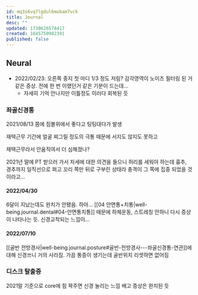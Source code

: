 ```yaml
---
id: mq3s6vq7lgdul6mobam7vck
title: Journal
desc: ""
updated: 1730626578417
created: 1645750982391
published: false
---
```


## Neural

- 2022/02/23: 오른쪽 중지 첫 마디 1/3 정도 저림? 감각영역이 노이즈 필터링 된 거 같은 증상. 전에 한 번 이랬던거 같은 기분이 드는데...
  - 자세히 기억 안나지만 이틀정도 이러다 회복된 듯

### 좌골신경통

2021/08/13 쯤에 짐볼위에서 좋다고 팅팅대다가 발생

재택근무 기간에 얼굴 찌그릴 정도의 극통 때문에 서지도 않지도 못하고

재택근무라서 안움직여서 더 심해졌나?

2021년 말에 PT 받으러 가서 자세에 대한 의견을 들으니 허리를 세워야 하는데 흉추, 경추까지 일직선으로 펴고 꼬리 쪽만 뒤로 구부린 상태라 충격이 그 쪽에 집중 되었을 것이라고...

#### 2022/04/30

6달이 지났는데도 완치가 안됐음. 하아...
[[04 안면통+치통|well-being.journal.dental#04-안면통치통]] 때문에 하체운동, 스트레칭 안하니 다시 증상이 나타나는 듯. 신경교착되는 느낌이...

#### 2022/07/10

[[골반 전방경사|well-being.journal.posture#골반-전방경사---좌골신경통-연관]]에 대해 신경쓰니 거의 사라짐. 가끔 통증이 생기는데 골반위치 리셋하면 없어짐

### 디스크 탈출증

2021말 기준으로 core에 힘 꽉주면 신경 눌리는 느낌 배고 증상은 완치된 듯
